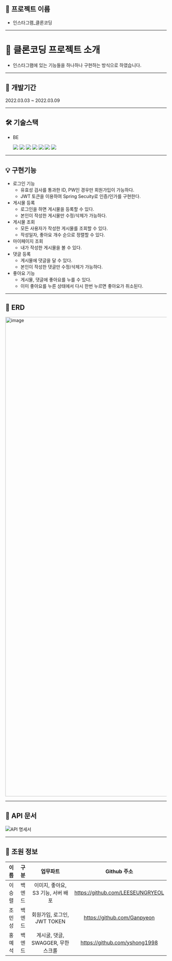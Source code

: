 ## 📔 프로젝트 이름

- 인스타그램_클론코딩

---

# 💎 클론코딩 프로젝트 소개

- 인스타그램에 있는 기능들을 하나하나 구현하는 방식으로 하였습니다.

---

## 📆 개발기간

2022.03.03 ~ 2022.03.09
 
---

## 🛠️ 기술스택
    
- BE
    
    <img src="https://img.shields.io/badge/Spring Boot-6DB33F?style=for-the-badge&logo=Spring Boot&logoColor=white">
    <img src="https://img.shields.io/badge/Spring Security-6DB33F?style=for-the-badge&logo=Spring Security&logoColor=white">
    <img src="https://img.shields.io/badge/Gradle-02303A?style=for-the-badge&logo=Gradle&logoColor=white">
    <img src="https://img.shields.io/badge/MySQL-4479A1?style=for-the-badge&logo=MySQL&logoColor=white">
    <img src="https://img.shields.io/badge/Amazon EC2-FF9900?style=for-the-badge&logo=Amazon EC2&logoColor=white">
    <img src="https://img.shields.io/badge/Amazon S3-569A31?style=for-the-badge&logo=Amazon S3&logoColor=white">
    <img src="https://img.shields.io/badge/Swagger-85EA2D?style=for-the-badge&logo=Swagger&logoColor=black">
    
    
---   

## 💡 구현기능
   
   - 로그인 기능
     - 유효성 검사를 통과한 ID, PW인 경우만 회원가입이 가능하다.
     - JWT 토큰을 이용하여 Spring Secuity로 인증/인가를 구현한다.
   - 게시물 등록
     - 로그인을 하면 게시물을 등록할 수 있다.
     - 본인이 작성한 게시물만 수정/삭제가 가능하다.
   - 게시물 조회
     - 모든 사용자가 작성한 게시물를 조회할 수 있다.
     - 작성일자, 좋아요 개수 순으로 정렬할 수 있다.
   - 마이페이지 조회
     - 내가 작성한 게시물을 볼 수 있다.
   - 댓글 등록
     - 게시물에 댓글을 달 수 있다.
     - 본인이 작성한 댓글만 수정/삭제가 가능하다.
   - 좋아요 기능
     - 게시물, 댓글에 좋아요를 누를 수 있다.
     - 이미 좋아요를 누른 상태에서 다시 한번 누르면 좋아요가 취소된다.

---

## 📄 ERD

<img width="1496" alt="image" src="https://user-images.githubusercontent.com/121671967/223958067-b9b92923-5c89-4b09-8c34-4c92bc9cd08f.png">


---

## 📜 API 문서

![API 명세서](https://user-images.githubusercontent.com/121671967/223951097-ca91acbb-93e7-4db3-b2ff-bb3c3608adbb.png)
   
---

## 👥 조원 정보
|이름|  구분   |        업무파트        |           Github 주소           |
|:---:|:-----:|:------------------:|:-----------------------------:|
|이승렬|  백엔드  | 이미지, 좋아요, S3 기능, 서버 배포  |  https://github.com/LEESEUNGRYEOL |
|조민성|  백엔드  | 회원가입, 로그인, JWT TOKEN |  https://github.com/Ganpyeon  |
|홍예석|  백엔드  | 게시굴, 댓글, SWAGGER, 무한 스크롤 | https://github.com/yshong1998 |
